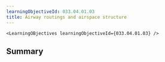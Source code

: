 ```yaml
---
learningObjectiveId: 033.04.01.03
title: Airway routings and airspace structure
---
```


```tsx eval
<LearningOBjectives learningObjectiveId={033.04.01.03} />
```

## Summary
